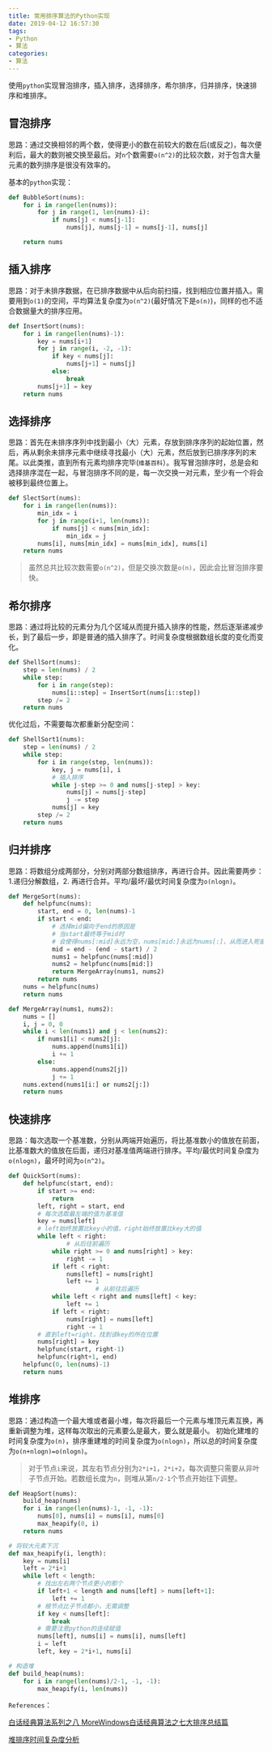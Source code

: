 ```yaml
---
title: 常用排序算法的Python实现
date: 2019-04-12 16:57:30
tags:
- Python
- 算法
categories:
- 算法
---
```


使用`python`实现冒泡排序，插入排序，选择排序，希尔排序，归并排序，快速排序和堆排序。

<!-- more -->

## 冒泡排序

思路：通过交换相邻的两个数，使得更小的数在前较大的数在后(或反之)，每次便利后，最大的数则被交换至最后。对`n`个数需要`o(n^2)`的比较次数，对于包含大量元素的数列排序是很没有效率的。

基本的`python`实现：

```python
def BubbleSort(nums):
    for i in range(len(nums)):
        for j in range(1, len(nums)-i):
            if nums[j] < nums[j-1]:
                nums[j], nums[j-1] = nums[j-1], nums[j]

    return nums
```

## 插入排序

思路：对于未排序数据，在已排序数据中从后向前扫描，找到相应位置并插入。需要用到`o(1)`的空间，平均算法复杂度为`o(n^2)`(最好情况下是`o(n)`)，同样的也不适合数据量大的排序应用。

```python
def InsertSort(nums):
    for i in range(len(nums)-1):
        key = nums[i+1]
        for j in range(i, -2, -1):
            if key < nums[j]:
                nums[j+1] = nums[j]
            else:
                break
        nums[j+1] = key
    return nums
```

## 选择排序

思路：首先在未排序序列中找到最小（大）元素，存放到排序序列的起始位置，然后，再从剩余未排序元素中继续寻找最小（大）元素，然后放到已排序序列的末尾。以此类推，直到所有元素均排序完毕(`维基百科`）。我写冒泡排序时，总是会和选择排序混在一起，与冒泡排序不同的是，每一次交换一对元素，至少有一个将会被移到最终位置上。


```python
def SlectSort(nums):
    for i in range(len(nums)):
        min_idx = i
        for j in range(i+1, len(nums)):
            if nums[j] < nums[min_idx]:
                min_idx = j
        nums[i], nums[min_idx] = nums[min_idx], nums[i]
    return nums
```

> 虽然总共比较次数需要`o(n^2)`，但是交换次数是`o(n)`，因此会比冒泡排序要快。

## 希尔排序

思路：通过将比较的元素分为几个区域从而提升插入排序的性能，然后逐渐递减步长，到了最后一步，即是普通的插入排序了。时间复杂度根据数组长度的变化而变化。

```python
def ShellSort(nums):
    step = len(nums) / 2
    while step:
        for i in range(step):
            nums[i::step] = InsertSort(nums[i::step])
        step /= 2
    return nums
```

优化过后，不需要每次都重新分配空间：

```python
def ShellSort1(nums):
    step = len(nums) / 2
    while step:
        for i in range(step, len(nums)):
            key, j = nums[i], i
            # 插入排序
            while j-step >= 0 and nums[j-step] > key:
                nums[j] = nums[j-step]
                j -= step
            nums[j] = key
        step /= 2
    return nums
```

## 归并排序

思路：将数组分成两部分，分别对两部分数组排序，再进行合并。因此需要两步：1.递归分解数组，2. 再进行合并。平均/最坏/最优时间复杂度为`o(nlogn)`。

```python
def MergeSort(nums):
    def helpfunc(nums):
        start, end = 0, len(nums)-1
        if start < end:
            # 选择mid偏向于end的原因是
            # 当start最终等于mid时
            # 会使得nums[:mid]永远为空，nums[mid:]永远为nums[:]，从而进入死循环
            mid = end - (end - start) / 2
            nums1 = helpfunc(nums[:mid])
            nums2 = helpfunc(nums[mid:])
            return MergeArray(nums1, nums2)
        return nums
    nums = helpfunc(nums)
    return nums

def MergeArray(nums1, nums2):
    nums = []
    i, j = 0, 0
    while i < len(nums1) and j < len(nums2):
        if nums1[i] < nums2[j]:
            nums.append(nums1[i])
            i += 1
        else:
            nums.append(nums2[j])
            j += 1
    nums.extend(nums1[i:] or nums2[j:])
    return nums
```

## 快速排序

思路：每次选取一个基准数，分别从两端开始遍历，将比基准数小的值放在前面，比基准数大的值放在后面，递归对基准值两端进行排序。平均/最优时间复杂度为`o(nlogn)`，最坏时间为`o(n^2)`。

```python
def QuickSort(nums):
    def helpfunc(start, end):
        if start >= end:
            return
        left, right = start, end
        # 每次选取最左端的值为基准值
        key = nums[left]
        # left始终放置比key小的值，right始终放置比key大的值
        while left < right:
        		# 从后往前遍历
            while right >= 0 and nums[right] > key:
                right -= 1
            if left < right:
                nums[left] = nums[right]
                left += 1
						# 从前往后遍历
            while left < right and nums[left] < key:
                left += 1
            if left < right:
                nums[right] = nums[left]
                right -= 1
        # 直到left=right，找到该key的所在位置
        nums[right] = key
        helpfunc(start, right-1)
        helpfunc(right+1, end)
    helpfunc(0, len(nums)-1)
    return nums
```

## 堆排序

思路：通过构造一个最大堆或者最小堆，每次将最后一个元素与堆顶元素互换，再重新调整为堆，这样每次取出的元素要么是最大，要么就是最小。 初始化建堆的时间复杂度为`o(n)`，排序重建堆的时间复杂度为`o(nlogn)`，所以总的时间复杂度为`o(n+nlogn)=o(nlogn)`。

> 对于节点`i`来说，其左右节点分别为`2*i+1`，`2*i+2`，每次调整只需要从非叶子节点开始。若数组长度为`n`，则堆从第`n/2-1`个节点开始往下调整。

```python
def HeapSort(nums):
    build_heap(nums)
    for i in range(len(nums)-1, -1, -1):
        nums[0], nums[i] = nums[i], nums[0]
        max_heapify(0, i)
    return nums

# 将较大元素下沉
def max_heapify(i, length):
    key = nums[i]
    left = 2*i+1
    while left < length:
        # 找出左右两个节点更小的那个
        if left+1 < length and nums[left] > nums[left+1]:
            left += 1
        # 根节点比子节点都小，无需调整
        if key < nums[left]:
            break
        # 需要注意python的连续赋值
        nums[left], nums[i] = nums[i], nums[left]
        i = left
        left, key = 2*i+1, nums[i]

# 构造堆
def build_heap(nums):
    for i in range(len(nums)/2-1, -1, -1):
        max_heapify(i, len(nums))
```

`References`：

[白话经典算法系列之八 MoreWindows白话经典算法之七大排序总结篇](<https://blog.csdn.net/MoreWindows/article/details/7961256>)

[堆排序时间复杂度分析](<https://muxx.me/2018/09/06/%E5%A0%86%E6%8E%92%E5%BA%8F%E6%97%B6%E9%97%B4%E5%A4%8D%E6%9D%82%E5%BA%A6%E5%88%86%E6%9E%90/>)

